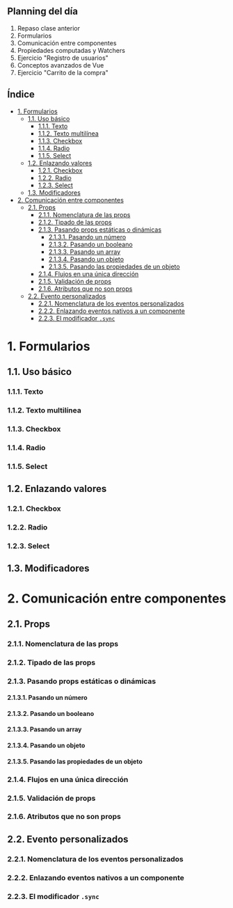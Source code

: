 ## Planning del día 

1. Repaso clase anterior
2. Formularios
3. Comunicación entre componentes
4. Propiedades computadas y Watchers
5. Ejercicio "Registro de usuarios"
6. Conceptos avanzados de Vue
9. Ejercicio "Carrito de la compra"

## Índice 

* [1. Formularios](#1.-Formularios)
    * [1.1. Uso básico](#1.1.-Uso-básico)
        * [1.1.1. Texto](#1.1.1.-Texto)
        * [1.1.2. Texto multilínea](#1.1.2.-Texto-multilínea)
        * [1.1.3. Checkbox](#1.1.3.-Checkbox)
        * [1.1.4. Radio](#1.1.4.-Radio)
        * [1.1.5. Select](#1.1.5.-Select)
    * [1.2. Enlazando valores](#1.2.-Enlazando-valores)
        * [1.2.1. Checkbox](#1.2.1.-Checkbox)
        * [1.2.2. Radio](#1.2.2.-Radio)
        * [1.2.3. Select](#1.2.3-Select)
    * [1.3. Modificadores](#1.3.-Modificadores)
* [2. Comunicación entre componentes](#2.-Comunicación-entre-componentes)
    * [2.1. Props](#2.1.-Props)
        * [2.1.1. Nomenclatura de las props](#2.1.1.-Nomenclatura-de-las-props)
        * [2.1.2. Tipado de las props](#2.1.2.-Tipado-de-las-props)
        * [2.1.3. Pasando props estáticas o dinámicas](#2.1.3.-Pasando-props-estáticas-o-dinámicas)
            * [2.1.3.1. Pasando un número](#2.1.3.1.-Pasando-un-número)
            * [2.1.3.2. Pasando un booleano](#2.1.3.2.-Pasando-un-booleano)
            * [2.1.3.3. Pasando un array](#2.1.3.3.-Pasando-un-array)
            * [2.1.3.4. Pasando un objeto](#2.1.3.4.-Pasando-un-objeto)
            * [2.1.3.5. Pasando las propiedades de un objeto](#2.1.3.5.-Pasando-las-propiedades-de-un-objeto)
        * [2.1.4. Flujos en una única dirección](#2.1.4.-Flujos-en-una-única-dirección)
        * [2.1.5. Validación de props](#2.1.5.-Validación-de-props)
        * [2.1.6. Atributos que no son props](#2.1.6.-Atributos-que-no-son-props)
    * [2.2. Evento personalizados](#2.2.-Evento-personalizados)
        * [2.2.1. Nomenclatura de los eventos personalizados](#2.2.1.-Nomenclatura-de-los-eventos-personalizados)
        * [2.2.2. Enlazando eventos nativos a un componente](#2.2.2.-Enlazando-eventos-nativos-a-un-componente)
        * [2.2.3. El modificador `.sync`](#2.2.3.-El-modificador-.sync)


# 1. Formularios

## 1.1. Uso básico

### 1.1.1. Texto

### 1.1.2. Texto multilínea

### 1.1.3. Checkbox

### 1.1.4. Radio

### 1.1.5. Select

## 1.2. Enlazando valores

### 1.2.1. Checkbox

### 1.2.2. Radio

### 1.2.3. Select

## 1.3. Modificadores

# 2. Comunicación entre componentes

## 2.1. Props

### 2.1.1. Nomenclatura de las props

### 2.1.2. Tipado de las props

### 2.1.3. Pasando props estáticas o dinámicas

#### 2.1.3.1. Pasando un número

#### 2.1.3.2. Pasando un booleano

#### 2.1.3.3. Pasando un array

#### 2.1.3.4. Pasando un objeto

#### 2.1.3.5. Pasando las propiedades de un objeto

### 2.1.4. Flujos en una única dirección

### 2.1.5. Validación de props

### 2.1.6. Atributos que no son props

## 2.2. Evento personalizados

### 2.2.1. Nomenclatura de los eventos personalizados

### 2.2.2. Enlazando eventos nativos a un componente

### 2.2.3. El modificador `.sync`